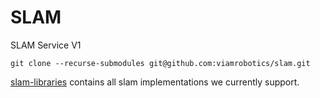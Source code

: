 # SLAM

SLAM Service V1

`git clone --recurse-submodules git@github.com:viamrobotics/slam.git`

[slam-libraries](./slam-libraries) contains all slam implementations we currently support.


